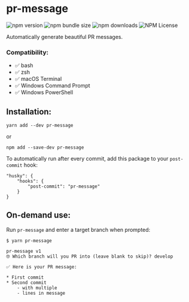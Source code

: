 # pr-message

![npm version](https://img.shields.io/npm/v/pr-message) ![npm bundle size](https://img.shields.io/bundlephobia/min/pr-message) ![npm downloads](https://img.shields.io/npm/dt/pr-message) ![NPM License](https://img.shields.io/npm/l/pr-message)

Automatically generate beautiful PR messages.

### Compatibility:

* ✅ bash
* ✅ zsh
* ✅ macOS Terminal
* ✅ Windows Command Prompt
* ✅ Windows PowerShell

## Installation:

```
yarn add --dev pr-message
```

or

```
npm add --save-dev pr-message
```

To automatically run after every commit, add this package to your `post-commit` hook:

```
"husky": {
    "hooks": {
        "post-commit": "pr-message"
    }
}
```

## On-demand use:

Run `pr-message` and enter a target branch when prompted:

```
$ yarn pr-message

pr-message v1
🤓 Which branch will you PR into (leave blank to skip)? develop

✅ Here is your PR message:

* First commit
* Second commit
    - with multiple
    - lines in message
```
